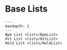 # Base Lists

```{toctree}
---
maxdepth: 1
---
Bpm List <lists/BpmList>
Hit List <lists/HitList>
Hold List <lists/HoldList>
```